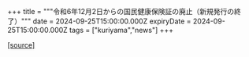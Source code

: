 +++
title = """令和6年12月2日からの国民健康保険証の廃止（新規発行の終了）"""
date = 2024-09-25T15:00:00.000Z
expiryDate = 2024-09-25T15:00:00.000Z
tags = ["kuriyama","news"]
+++


[[source]](https://www.town.kuriyama.hokkaido.jp/soshiki/37/28907.html)
